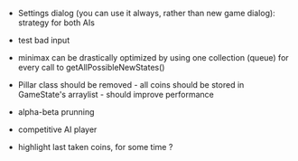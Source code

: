 
- Settings dialog (you can use it always, rather than new game dialog): strategy for both AIs
- test bad input
- minimax can be drastically optimized by using one collection (queue) for every call to getAllPossibleNewStates()
- Pillar class should be removed - all coins should be stored in GameState's arraylist - should improve performance
- alpha-beta prunning
- competitive AI player

- highlight last taken coins, for some time ?

